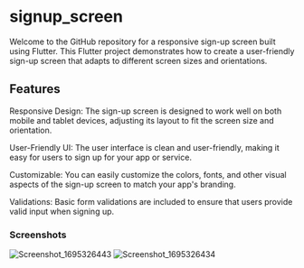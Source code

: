 # signup_screen

Welcome to the GitHub repository for a responsive sign-up screen built using Flutter. This Flutter project demonstrates how to create a user-friendly sign-up screen that adapts to different screen sizes and orientations.

## Features
Responsive Design: The sign-up screen is designed to work well on both mobile and tablet devices, adjusting its layout to fit the screen size and orientation.

User-Friendly UI: The user interface is clean and user-friendly, making it easy for users to sign up for your app or service.

Customizable: You can easily customize the colors, fonts, and other visual aspects of the sign-up screen to match your app's branding.

Validations: Basic form validations are included to ensure that users provide valid input when signing up.

### Screenshots
![Screenshot_1695326443](https://github.com/RizwanaMumu/signup_responsive_screen/assets/40663407/f0635f09-fa81-42a7-9eff-cf92e24af4b2)   ![Screenshot_1695326434](https://github.com/RizwanaMumu/signup_responsive_screen/assets/40663407/bd1623ae-57dd-47e4-a61b-33335cee764d)



